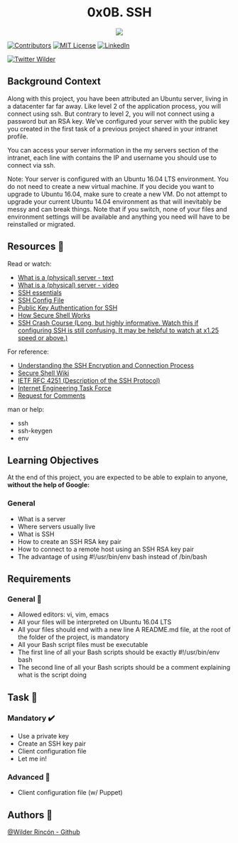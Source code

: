 <h1 align="center">0x0B. SSH</h1>
<p align="center"> <img src = "https://s3.amazonaws.com/intranet-projects-files/holbertonschool-sysadmin_devops/244/zPVRKhPsUP5lK.gif" /></p>

<!-- PROJECT SHIELDS -->
<!--
*** I'm using markdown "reference style" links for readability.
*** Reference links are enclosed in brackets [ ] instead of parentheses ( ).
*** See the bottom of this document for the declaration of the reference variables
*** for contributors-url, forks-url, etc. This is an optional, concise syntax you may use.
*** https://www.markdownguide.org/basic-syntax/#reference-style-links
-->
[![Contributors][contributors-shield]][contributors-url]
[![MIT License][license-shield]][license-url]
[![LinkedIn][linkedin-shield]][linkedin-url]

[![Twitter Wilder](https://img.shields.io/twitter/follow/WildsRincon?label=Wilder_Rincon&style=social)](https://twitter.com/WildsRincon)

## Background Context

Along with this project, you have been attributed an Ubuntu server, living in a datacenter far far away. Like level 2 of the application process, you will connect using ssh. But contrary to level 2, you will not connect using a password but an RSA key. We’ve configured your server with the public key you created in the first task of a previous project shared in your intranet profile.

You can access your server information in the my servers section of the intranet, each line with contains the IP and username you should use to connect via ssh.

Note: Your server is configured with an Ubuntu 16.04 LTS environment. You do not need to create a new virtual machine. If you decide you want to upgrade to Ubuntu 16.04, make sure to create a new VM. Do not attempt to upgrade your current Ubuntu 14.04 environment as that will inevitably be messy and can break things. Note that if you switch, none of your files and environment settings will be available and anything you need will have to be reinstalled or migrated.


## Resources :notebook:

Read or watch:

- [What is a (physical) server - text](https://intranet.hbtn.io/rltoken/PXE-o9DWronMp4ETwADOpg)
- [What is a (physical) server - video](https://intranet.hbtn.io/rltoken/IfLc3lxSs4w5xdsFlRDPWw)
- [SSH essentials](https://intranet.hbtn.io/rltoken/qKJi0RXLqaCLkHLCLhiYNA)
- [SSH Config File](https://intranet.hbtn.io/rltoken/DNiFD9w9Gx0mnQk5nXbtjg)
- [Public Key Authentication for SSH](https://intranet.hbtn.io/rltoken/ZBYjVLcJ-ck-CFjndgSDBw)
- [How Secure Shell Works](https://intranet.hbtn.io/rltoken/SW2m2e0KMA2K1dXk_0M0CA)
- [SSH Crash Course (Long, but highly informative. Watch this if configuring SSH is still confusing. It may be helpful to watch at x1.25 speed or above.)](https://intranet.hbtn.io/rltoken/8N-RlUma9lwGfyZp1_C-Wg)

For reference:

- [Understanding the SSH Encryption and Connection Process](https://intranet.hbtn.io/rltoken/6mtNBCxYkoBQJ2vJ6TcRYA)
- [Secure Shell Wiki](https://intranet.hbtn.io/rltoken/c1Yj55AE6gGkDxpACdY1vg)
- [IETF RFC 4251 (Description of the SSH Protocol)](https://intranet.hbtn.io/rltoken/GXZWV9hhtZN1-WnRkRSoUg)
- [Internet Engineering Task Force](https://intranet.hbtn.io/rltoken/bH7JrEiKN4Q6-J58d9pAsw)
- [Request for Comments](https://intranet.hbtn.io/rltoken/lDe2f7hVqQPPCNr5i2zE-g)

man or help:

- ssh
- ssh-keygen
- env

## Learning Objectives

At the end of this project, you are expected to be able to explain to anyone, **without the help of Google:**

### General

- What is a server
- Where servers usually live
- What is SSH
- How to create an SSH RSA key pair
- How to connect to a remote host using an SSH RSA key pair
- The advantage of using #!/usr/bin/env bash instead of /bin/bash


## Requirements

### General :minidisc:


- Allowed editors: vi, vim, emacs
- All your files will be interpreted on Ubuntu 16.04 LTS
- All your files should end with a new line
A README.md file, at the root of the folder of the project, is mandatory
- All your Bash script files must be executable
- The first line of all your Bash scripts should be exactly #!/usr/bin/env bash
- The second line of all your Bash scripts should be a comment explaining what is the script doing


## Task :notebook:

### Mandatory :heavy_check_mark:

- Use a private key
- Create an SSH key pair
- Client configuration file
- Let me in!


### Advanced :red_circle:

- Client configuration file (w/ Puppet) 

## Authors :busts_in_silhouette:
[@Wilder Rincón - Github](https://github.com/wildcox80)

<!-- MARKDOWN LINKS & IMAGES -->
<!-- https://www.markdownguide.org/basic-syntax/#reference-style-links -->
[contributors-shield]: https://img.shields.io/github/contributors/wildcox80/holberton-system_engineering-devops.svg?style=plastic
[contributors-url]: https://github.com/wildcox80/holberton-system_engineering-devops/graphs/contributors
[license-shield]: https://img.shields.io/github/license/wildcox80/holberton-system_engineering-devops.svg?style=plastic
[license-url]: https://github.com/wildcox80/holberton-system_engineering-devops/blob/master/LICENSE.md
[linkedin-shield]: https://img.shields.io/badge/-LinkedIn-black.svg?style=plastic&logo=linkedin&colorB=555
[linkedin-url]: https://www.linkedin.com/in/wildsrincon